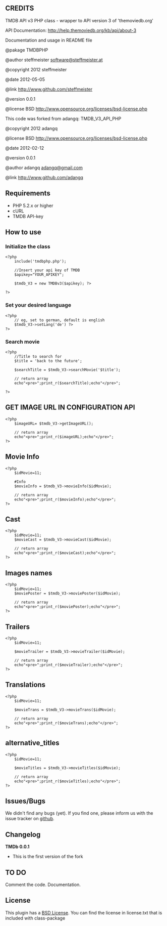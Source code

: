 ## CREDITS  ##

 TMDB API v3 PHP class - wrapper to API version 3 of 'themoviedb.org'
 
 API Documentation: http://help.themoviedb.org/kb/api/about-3
 
 Documentation and usage in README file

@pakage TMDBPHP

@author steffmeister <software@steffmeister.at>

@copyright 2012 steffmeister

@date 2012-05-05

@link http://www.github.com/steffmeister

@version 0.0.1

@license BSD http://www.opensource.org/licenses/bsd-license.php



This code was forked from adangq: TMDB_V3_API_PHP

@copyright 2012 adangq

@license BSD http://www.opensource.org/licenses/bsd-license.php

@date 2012-02-12

@version 0.0.1

@author adangq <adangq@gmail.com>

@link http://www.github.com/adangq

## Requirements ##

- PHP 5.2.x or higher
- cURL
- TMDB API-key

## How to use ##

### Initialize the class ###

    <?php
	    include('tmdbphp.php');
	    
		//Insert your api key of TMDB    
		$apikey="YOUR_APIKEY";

		$tmdb_V3 = new TMDBv3($apikey);	?>

	?>

### Set your desired language ###

    <?php
    	// eg, set to german, default is english
		$tmdb_V3->setLang('de')	?>
	?>

### Search movie ###

    <?php
		//Title to search for
		$title = 'back to the future';

		$searchTitle = $tmdb_V3->searchMovie('$title');

		// return array
		echo"<pre>";print_r($searchTitle);echo"</pre>";

    ?>


## GET IMAGE URL IN CONFIGURATION API ##
	<?php
		$imageURL= $tmdb_V3->getImageURL();

		// return array
		echo"<pre>";print_r($imageURL);echo"</pre>";
	?>

## Movie Info  ##

	<?php
		$idMovie=11;

		#Info
		$movieInfo = $tmdb_V3->movieInfo($idMovie);

		// return array
		echo"<pre>";print_r($movieInfo);echo"</pre>";
	?>

## Cast ##
	<?php
		$idMovie=11;
		$movieCast = $tmdb_V3->movieCast($idMovie);
	
		// return array
		echo"<pre>";print_r($movieCast);echo"</pre>";
	?>

## Images names ##
	<?php
		$idMovie=11;
		$moviePoster = $tmdb_V3->moviePoster($idMovie);

		// return array
		echo"<pre>";print_r($moviePoster);echo"</pre>";
	?>

## Trailers ##
	<?php
		$idMovie=11;

		$movieTrailer = $tmdb_V3->movieTrailer($idMovie);

		// return array
		echo"<pre>";print_r($movieTrailer);echo"</pre>";
	?>

## Translations ##
	<?php
		$idMovie=11;

		$movieTrans = $tmdb_V3->movieTrans($idMovie);

		// return array
		echo"<pre>";print_r($movieTrans);echo"</pre>";
	?>

## alternative_titles ##
	<?php
		$idMovie=11;

		$movieTitles = $tmdb_V3->movieTitles($idMovie);

		// return array
		echo"<pre>";print_r($movieTitles);echo"</pre>";
	?>

## Issues/Bugs ##

We didn't find any bugs (yet). If you find one, please inform us with the issue tracker on [github](http://github.com/steffmeister/tmdbphp/issues).

## Changelog ##


**TMDb 0.0.1**

- This is the first version of the fork

## TO DO ##

Comment the code.
Documentation.


## License ##

This plugin has a [BSD License](http://www.opensource.org/licenses/bsd-license.php). You can find the license in license.txt that is included with class-package


